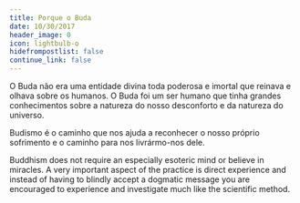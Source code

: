 ```yaml
---
title: Porque o Buda
date: 10/30/2017
header_image: 0
icon: lightbulb-o
hidefrompostlist: false
continue_link: false
---
```

O Buda não era uma entidade divina toda poderosa e imortal que reinava e olhava sobre os humanos. O Buda foi um ser humano que tinha grandes conhecimentos sobre a natureza do nosso desconforto e da natureza do universo.

Budismo é o caminho que nos ajuda a reconhecer o nosso próprio sofrimento e o caminho para nos livrármo-nos dele.

Buddhism does not require an especially esoteric mind or believe in miracles. A very important aspect of the practice is direct experience and instead of having to blindly accept a dogmatic message you are encouraged to experience and investigate much like the scientific method.